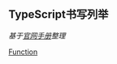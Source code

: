 ## TypeScript书写列举

*基于[官网手册](http://www.typescriptlang.org/docs/tutorial.html)整理*

[Function](./function.md)

